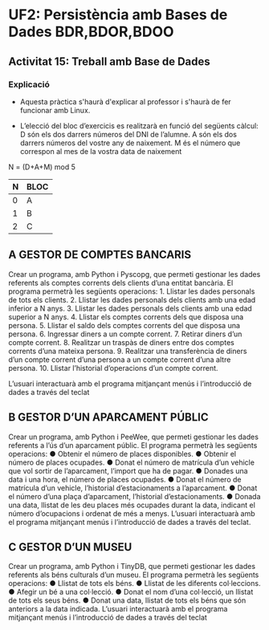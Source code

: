 # UF2: Persistència amb Bases de Dades BDR,BDOR,BDOO
## Activitat 15: Treball amb Base de Dades

### Explicació

* Aquesta pràctica s'haurà d'explicar al professor i s'haurà de fer funcionar amb Linux.

* L’elecció del bloc d’exercicis es realitzarà en funció del següents càlcul:
	D	són els dos darrers números del DNI de l’alumne.
	A	són els dos darrers números del vostre any de naixement.
    M	és el número que correspon al mes de la vostra data de naixement

N = (D+A+M) mod 5

| N   | BLOC |
|-----|------|
| 0   |  A   |
| 1   |  B   |
| 2   |  C   |


## A GESTOR DE COMPTES BANCARIS
Crear un programa, amb Python i Pyscopg, que permeti gestionar les dades referents als comptes corrents 
dels clients d’una entitat bancària.
El programa permetrà les següents operacions:
	1. Llistar les dades personals de tots els clients.
	2. Llistar les dades personals dels clients amb una edad inferior a N anys.
	3. Llistar les dades personals dels clients amb una edad superior a N anys.
	4. Llistar els comptes corrents dels que disposa una persona.
	5. Llistar el saldo dels comptes corrents del que disposa una persona.
	6. Ingressar diners a un compte corrent.
	7. Retirar diners d’un compte corrent.
	8. Realitzar un traspàs de diners entre dos comptes corrents d’una mateixa persona.
	9. Realitzar una transferència de diners d’un compte corrent d’una persona a un compte corrent d’una 
altre persona.
	10. Llistar l’historial d’operacions d’un compte corrent.

L’usuari interactuarà amb el programa mitjançant menús i l’introducció de dades a través del teclat

## B GESTOR D’UN APARCAMENT PÚBLIC
Crear un programa, amb Python i PeeWee, que permeti gestionar les dades referents a l’ús d’un 
aparcament públic.
El programa permetrà les següents operacions:
● Obtenir el número de places disponibles.
● Obtenir el número de places ocupades.
● Donat el número de matrícula d’un vehicle que vol sortir de l’aparcament, l’import que ha de pagar.
● Donades una data i una hora, el número de places ocupades.
● Donat el número de matrícula d’un vehicle, l’historial d’estacionaments a l’aparcament.
● Donat el número d’una plaça d’aparcament, l’historial d’estacionaments.
● Donada una data, llistat de les deu places més ocupades durant la data, indicant el número 
d’ocupacions i ordenat de més a menys.
L’usuari interactuarà amb el programa mitjançant menús i l’introducció de dades a través del teclat.


## C GESTOR D’UN MUSEU
Crear un programa, amb Python i TinyDB, que permeti gestionar les dades referents als béns culturals d’un 
museu.
El programa permetrà les següents operacions:
● Llistat de tots els béns.
● Llistat de les diferents col·leccions.
● Afegir un bé a una col·lecció.
● Donat el nom d’una col·lecció, un llistat de tots els seus béns.
● Donat una data, llistat de tots els béns que són anteriors a la data indicada.
L’usuari interactuarà amb el programa mitjançant menús i l’introducció de dades a través del teclat

